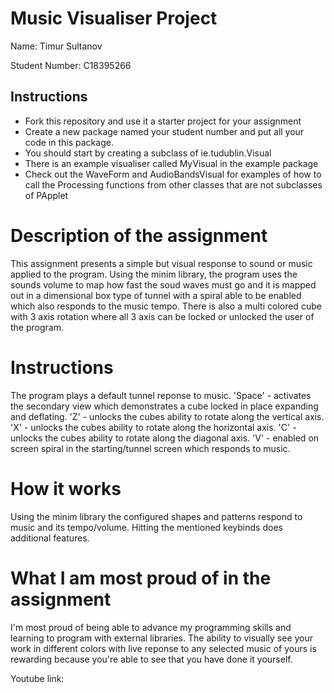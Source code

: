 # Music Visualiser Project

Name: Timur Sultanov

Student Number: C18395266

## Instructions
- Fork this repository and use it a starter project for your assignment
- Create a new package named your student number and put all your code in this package.
- You should start by creating a subclass of ie.tudublin.Visual
- There is an example visualiser called MyVisual in the example package
- Check out the WaveForm and AudioBandsVisual for examples of how to call the Processing functions from other classes that are not subclasses of PApplet

# Description of the assignment
This assignment presents a simple but visual response to sound or music applied to the program. Using the minim library, the program uses the sounds volume to map how fast the soud waves must go and it is mapped out in a dimensional box type of tunnel with a spiral able to be enabled which also responds to the music tempo. There is also a multi colored cube with 3 axis rotation where all 3 axis can be locked or unlocked the user of the program.

# Instructions
The program plays a default tunnel reponse to music.
'Space' - activates the secondary view which demonstrates a cube locked in place expanding and deflating.
'Z' - unlocks the cubes ability to rotate along the vertical axis.
'X' - unlocks the cubes ability to rotate along the horizontal axis.
'C' - unlocks the cubes ability to rotate along the diagonal axis.
'V' - enabled on screen spiral in the starting/tunnel screen which responds to music.

# How it works
Using the minim library the configured shapes and patterns respond to music and its tempo/volume. Hitting the mentioned keybinds does additional features.

# What I am most proud of in the assignment
I'm most proud of being able to advance my programming skills and learning to program with external libraries. The ability to visually see your work in different colors with live reponse to any selected music of yours is rewarding because you're able to see that you have done it yourself.

Youtube link:
